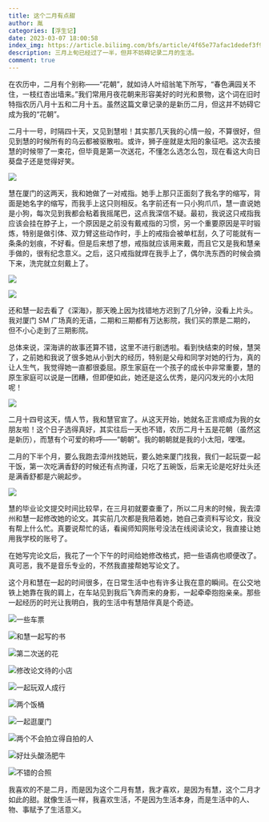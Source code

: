 ```yaml
---
title: 这个二月有点甜
author: 胤
categories: [浮生记]
date: 2023-03-07 18:00:58
index_img: https://article.biliimg.com/bfs/article/4f65e77afac1dedef3f988eff1f7d2a968caa497.jpg@500w.webp
description: 三月上旬已经过了一半，但并不妨碍记录二月的生活。
comment: true
---
```


在农历中，二月有个别称——“花朝”，就如诗人叶绍翁笔下所写，“春色满园关不住，一枝红杏出墙来。”我们常用月夜花朝来形容美好的时光和景物，这个词在旧时特指农历八月十五和二月十五。虽然这篇文章记录的是新历二月，但这并不妨碍它成为我的“花朝”。

二月十一号，时隔四十天，又见到慧啦！其实那几天我的心情一般，不算很好，但见到慧的时候所有的乌云都被驱散啦。或许，狮子座就是太阳的象征吧。这次去接慧的时候带了一束花，但毕竟是第一次送花，不懂怎么选怎么包，现在看这大向日葵盘子还是觉得好笑。

![](https://article.biliimg.com/bfs/article/cfa9b338b3d6b50fa175657eafa4b5e71fa94771.jpg@800w_400h_1c.webp)

慧在厦门的这两天，我和她做了一对戒指。她手上那只正面刻了我名字的缩写，背面是她名字的缩写，而我手上这只则相反。名字前还有一只小狗爪爪，慧一直说她是小狗，每次见到我都会粘着我摇尾巴，这点我深信不疑。最初，我说这只戒指我应该会挂在脖子上，一个原因是之前没有戴戒指的习惯，另一个重要原因是平时锻炼，特别是做引体、双力臂这些动作时，手上的戒指会被单杠刮，久了可能就有一条条的划痕，不好看。但是后来想了想，戒指就应该用来戴，而且它又是我和慧亲手做的，很有纪念意义。之后，这只戒指就焊在我手上了，偶尔洗东西的时候会摘下来，洗完就立刻戴上了。

![](https://article.biliimg.com/bfs/article/6b92567093407b5a30f1c3da17f9d3776f1ffa88.jpg@800w_400h_1c.webp)

![](https://article.biliimg.com/bfs/article/3ba707bf7133efe90ba3ff7480f432037e0bfb4e.jpg@800w_400h_1c.webp)

还和慧一起去看了《深海》，那天晚上因为找错地方迟到了几分钟，没看上片头。我对厦门 SM 广场真的无语，二期和三期都有万达影院，我们买的票是二期的，但不小心走到了三期影院。

总体来说，深海讲的故事还算不错，这里不进行剧透啦。看到快结束的时候，慧哭了，之前她和我说了很多她从小到大的经历，特别是父母和同学对她的行为，真的让人生气，我觉得她一直都很委屈。原生家庭在一个孩子的成长中非常重要，慧的原生家庭可以说是一团糟，但即便如此，她还是这么优秀，是闪闪发光的小太阳呢！

![](https://article.biliimg.com/bfs/article/d3d36fbd9b6ef6e68785e585766c48fde480d937.jpg@800w_400h_1c.webp)

二月十四号这天，情人节，我和慧官宣了。从这天开始，她就名正言顺成为我的女朋友啦！这个日子选得真好，其实往后一天也不错，农历二月十五是花朝（虽然这是新历），而慧有个可爱的称呼——“朝朝”。我的朝朝就是我的小太阳，嘿嘿。

二月的下半个月，要么我跑去漳州找她玩，要么她来厦门找我，我们一起玩耍一起干饭，第一次吃满香舒的时候还有点拘谨，只吃了五碗饭，后来无论是吃好灶头还是满香舒都是六碗起步。

![](https://article.biliimg.com/bfs/article/f9a4cb566cd5b9c335d437a6743ab5760520b3d9.jpg@800w_400h_1c.webp)

慧的毕业论文提交时间比较早，在三月初就要查重了，所以二月末的时候，我去漳州和慧一起修改她的论文。其实前几次都是我陪着她，她自己查资料写论文，我没有帮上什么忙。真要说帮忙的话，看闽师知网账号没法在线阅读论文，我直接让她用我学校的账号了。

在她写完论文后，我花了一个下午的时间给她修改格式，把一些语病也顺便改了。真可恶，我不是音乐专业的，不然我直接帮她写论文了。

这个月和慧在一起的时间很多，在日常生活中也有许多让我在意的瞬间。在公交地铁上她靠在我的肩上，在车站见到我后飞奔而来的身影，一起牵牵抱抱亲亲。那些一起经历的时光让我明白，我的生活中有慧陪伴真是个奇迹。

![一些车票](https://article.biliimg.com/bfs/article/e53f510fdcdf827cef56b61be5c0f68d74dc1519.jpg@800w_400h_1c.webp)

![和慧一起写的书](https://article.biliimg.com/bfs/article/92b180b022bdf5ab52ce3ec49c3064a822bfe30d.jpg@800w_400h_1c.webp)

![第二次送的花](https://article.biliimg.com/bfs/article/6795ffa3946e901b78200c8fc120952f82fe88cf.jpg@800w_400h_1c.webp)

![修改论文待的小店](https://article.biliimg.com/bfs/article/bf6c405f7da93a0d6dc66dd4ada422adbaaf0642.jpg@800w_400h_1c.webp)

![一起玩双人成行](https://article.biliimg.com/bfs/article/19cb067766042482d086caf1ab33f0ffc4a48780.png@800w_400h_1c.webp)

![两个饭桶](https://article.biliimg.com/bfs/article/c7018e902f769c90fd167cc08cdeaa026b454ede.jpg@800w_400h_1c.webp)

![一起逛厦门](https://article.biliimg.com/bfs/article/9250375065b244aa0b1a2d7e1d2ec3affa6cabc3.jpg@800w_400h_1c.webp)

![两个不会拍立得自拍的人](https://article.biliimg.com/bfs/article/05a230f08fe87f35af75519a00ff047fa2072c76.jpg@800w_400h_1c.webp)

![好灶头酸汤肥牛](https://article.biliimg.com/bfs/article/b44f9af51fe83e4aedae5712685b786914ee1088.jpg@800w_400h_1c.webp)

![不错的合照](https://article.biliimg.com/bfs/article/f02b37144c47671ec3da0c887d0704ba93cc6941.jpg@800w_400h_1c.webp)

我喜欢的不是二月，而是因为这个二月有慧，我才喜欢，是因为有慧，这个二月才如此的甜。就像生活一样，我喜欢生活，不是因为生活本身，而是生活中的人、物、事赋予了生活意义。